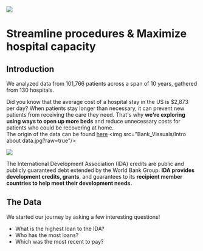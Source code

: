 <img src="Bank_Vissuals/Hospital Project banner 2.jpg?raw=true"/>

# Streamline procedures & Maximize hospital capacity

## Introduction 

We analyzed data from 101,766 patients across a span of 10 years, gathered from 130 hospitals.

Did you know that the average cost of a hospital stay in the US is $2,873 per day? When patients stay longer than necessary, it can prevent new patients from receiving the care they need. That's why **we're exploring using ways to open up more beds** and reduce unnecessary costs for patients who could be recovering at home.
<br>
The origin of the data can be found [here]([https://finances.worldbank.org/Loans-and-Credits/IDA-Statement-Of-Credits-and-Grants-Historical-Dat/tdwh-3krx](https://archive.ics.uci.edu/dataset/296/diabetes+130-us+hospitals+for+years+1999-2008)) 
<img src="Bank_Vissuals/Intro about data.jpg?raw=true"/>
 



<img src="Bank_Vissuals/Intro about data.jpg?raw=true"/>

The International Development Association (IDA) credits are public and publicly guaranteed debt extended by the World Bank Group. **IDA provides development credits, grants**, and guarantees to its **recipient member countries to help meet their development needs.** 

## The Data 

We started our journey by asking a few interesting questions!  
- What is the highest loan to the IDA? 
- Who has the most loans? 
- Which was the most recent to pay?<br>
